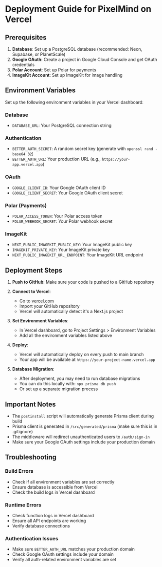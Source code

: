 # Deployment Guide for PixelMind on Vercel

## Prerequisites

1. **Database**: Set up a PostgreSQL database (recommended: Neon, Supabase, or PlanetScale)
2. **Google OAuth**: Create a project in Google Cloud Console and get OAuth credentials
3. **Polar Account**: Set up Polar for payments
4. **ImageKit Account**: Set up ImageKit for image handling

## Environment Variables

Set up the following environment variables in your Vercel dashboard:

### Database
- `DATABASE_URL`: Your PostgreSQL connection string

### Authentication
- `BETTER_AUTH_SECRET`: A random secret key (generate with `openssl rand -base64 32`)
- `BETTER_AUTH_URL`: Your production URL (e.g., `https://your-app.vercel.app`)

### OAuth
- `GOOGLE_CLIENT_ID`: Your Google OAuth client ID
- `GOOGLE_CLIENT_SECRET`: Your Google OAuth client secret

### Polar (Payments)
- `POLAR_ACCESS_TOKEN`: Your Polar access token
- `POLAR_WEBHOOK_SECRET`: Your Polar webhook secret

### ImageKit
- `NEXT_PUBLIC_IMAGEKIT_PUBLIC_KEY`: Your ImageKit public key
- `IMAGEKIT_PRIVATE_KEY`: Your ImageKit private key
- `NEXT_PUBLIC_IMAGEKIT_URL_ENDPOINT`: Your ImageKit URL endpoint

## Deployment Steps

1. **Push to GitHub**: Make sure your code is pushed to a GitHub repository

2. **Connect to Vercel**:
   - Go to [vercel.com](https://vercel.com)
   - Import your GitHub repository
   - Vercel will automatically detect it's a Next.js project

3. **Set Environment Variables**:
   - In Vercel dashboard, go to Project Settings > Environment Variables
   - Add all the environment variables listed above

4. **Deploy**:
   - Vercel will automatically deploy on every push to main branch
   - Your app will be available at `https://your-project-name.vercel.app`

5. **Database Migration**:
   - After deployment, you may need to run database migrations
   - You can do this locally with: `npx prisma db push`
   - Or set up a separate migration process

## Important Notes

- The `postinstall` script will automatically generate Prisma client during build
- Prisma client is generated in `/src/generated/prisma` (make sure this is in .gitignore)
- The middleware will redirect unauthenticated users to `/auth/sign-in`
- Make sure your Google OAuth settings include your production domain

## Troubleshooting

### Build Errors
- Check if all environment variables are set correctly
- Ensure database is accessible from Vercel
- Check the build logs in Vercel dashboard

### Runtime Errors
- Check function logs in Vercel dashboard
- Ensure all API endpoints are working
- Verify database connections

### Authentication Issues
- Make sure `BETTER_AUTH_URL` matches your production domain
- Check Google OAuth settings include your domain
- Verify all auth-related environment variables are set
